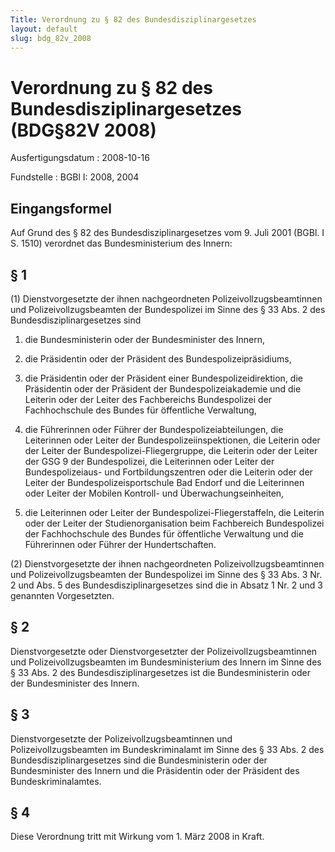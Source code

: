 ```yaml
---
Title: Verordnung zu § 82 des Bundesdisziplinargesetzes
layout: default
slug: bdg_82v_2008
---
```


# Verordnung zu § 82 des Bundesdisziplinargesetzes (BDG§82V 2008)

Ausfertigungsdatum
:   2008-10-16

Fundstelle
:   BGBl I: 2008, 2004


## Eingangsformel

Auf Grund des § 82 des Bundesdisziplinargesetzes vom 9. Juli 2001
(BGBl. I S. 1510) verordnet das Bundesministerium des Innern:


## § 1

(1) Dienstvorgesetzte der ihnen nachgeordneten
Polizeivollzugsbeamtinnen und Polizeivollzugsbeamten der Bundespolizei
im Sinne des § 33 Abs. 2 des Bundesdisziplinargesetzes sind

1.  die Bundesministerin oder der Bundesminister des Innern,


2.  die Präsidentin oder der Präsident des Bundespolizeipräsidiums,


3.  die Präsidentin oder der Präsident einer Bundespolizeidirektion, die
    Präsidentin oder der Präsident der Bundespolizeiakademie und die
    Leiterin oder der Leiter des Fachbereichs Bundespolizei der
    Fachhochschule des Bundes für öffentliche Verwaltung,


4.  die Führerinnen oder Führer der Bundespolizeiabteilungen, die
    Leiterinnen oder Leiter der Bundespolizeiinspektionen, die Leiterin
    oder der Leiter der Bundespolizei-Fliegergruppe, die Leiterin oder der
    Leiter der GSG 9 der Bundespolizei, die Leiterinnen oder Leiter der
    Bundespolizeiaus- und Fortbildungszentren oder die Leiterin oder der
    Leiter der Bundespolizeisportschule Bad Endorf und die Leiterinnen
    oder Leiter der Mobilen Kontroll- und Überwachungseinheiten,


5.  die Leiterinnen oder Leiter der Bundespolizei-Fliegerstaffeln, die
    Leiterin oder der Leiter der Studienorganisation beim Fachbereich
    Bundespolizei der Fachhochschule des Bundes für öffentliche Verwaltung
    und die Führerinnen oder Führer der Hundertschaften.




(2) Dienstvorgesetzte der ihnen nachgeordneten
Polizeivollzugsbeamtinnen und Polizeivollzugsbeamten der Bundespolizei
im Sinne des § 33 Abs. 3 Nr. 2 und Abs. 5 des
Bundesdisziplinargesetzes sind die in Absatz 1 Nr. 2 und 3 genannten
Vorgesetzten.


## § 2

Dienstvorgesetzte oder Dienstvorgesetzter der
Polizeivollzugsbeamtinnen und Polizeivollzugsbeamten im
Bundesministerium des Innern im Sinne des § 33 Abs. 2 des
Bundesdisziplinargesetzes ist die Bundesministerin oder der
Bundesminister des Innern.


## § 3

Dienstvorgesetzte der Polizeivollzugsbeamtinnen und
Polizeivollzugsbeamten im Bundeskriminalamt im Sinne des § 33 Abs. 2
des Bundesdisziplinargesetzes sind die Bundesministerin oder der
Bundesminister des Innern und die Präsidentin oder der Präsident des
Bundeskriminalamtes.


## § 4

Diese Verordnung tritt mit Wirkung vom 1. März 2008 in Kraft.

